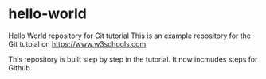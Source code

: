 # hello-world
Hello World repository for Git tutorial
This is an example repository for the Git tutoial on https://www.w3schools.com

This repository is built step by step in the tutorial.
It now incmudes steps for Github.
